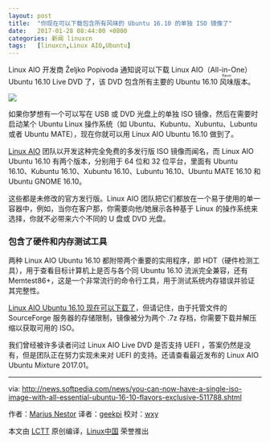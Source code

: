 ```yaml
---
layout: post
title:	"你现在可以下载包含所有风味的 Ubuntu 16.10 的单独 ISO 镜像了"
date:	2017-01-28 08:44:00 +0800 
categories:	新闻 linuxcn 
tags:	[linuxcn,Linux AIO,Ubuntu]
---
```



Linux AIO 开发商 Željko Popivoda 通知说可以下载 Linux AIO（All-in-One）Ubuntu 16.10 Live DVD 了，该 DVD 包含所有主要的 Ubuntu 16.10 <ruby> 风味 <rp>  （ </rp> <rt>  flavor </rt> <rp>  ） </rp></ruby>版本。


![](/Asserts/Images//attachment/album/201701/26/214614c8gowqtqcdymwhbc.jpg)


如果你梦想有一个可以写在 USB 或 DVD 光盘上的单独 ISO 镜像，然后在需要时启动某个 Ubuntu Linux 操作系统（如 Ubuntu、Kubuntu、Xubuntu、Lubuntu 或者 Ubuntu MATE），现在你就可以用 Linux AIO Ubuntu 16.10 做到了。


[Linux AIO](http://linuxaio.net/) 团队以开发这种完全免费的多发行版 ISO 镜像而闻名，而 Linux AIO Ubuntu 16.10 有两个版本，分别用于 64 位和 32 位平台，里面有 Ubuntu 16.10、Kubuntu 16.10、Xubuntu 16.10、Lubuntu 16.10、Ubuntu MATE 16.10 和 Ubuntu GNOME 16.10。


这些都是未修改的官方发行版。Linux AIO 团队把它们都放在一个易于使用的单一容器中，例如，当你在客户那，你需要向他/她展示各种基于 Linux 的操作系统来选择，你就不必带来六个不同的 U 盘或 DVD 光盘。


### 包含了硬件和内存测试工具


两种 Linux AIO Ubuntu 16.10 都附带两个重要的实用程序，即 HDT（硬件检测工具），用于查看目标计算机上是否与各个同 Ubuntu 16.10 流派完全兼容，还有 Memtest86+，这是一个非常流行的命令行工具，用于测试系统内存错误并验证其完整性。


[Linux AIO Ubuntu 16.10 现在可以下载了](http://linux.softpedia.com/get/Linux-Distributions/Ubuntu-AIO-DVD-103429.shtml)，但请记住，由于托管文件的 SourceForge 服务器的存储限制，镜像被分为两个 .7z 存档，你需要下载并解压缩以获取可用的 ISO。


我们曾经被许多读者问过 Linux AIO Live DVD 是否支持 UEFI ，答案仍然是没有，但是团队正在努力实现未来对 UEFI 的支持。还请查看最近发布的 Linux AIO Ubuntu Mixture 2017.01。




---


via: <http://news.softpedia.com/news/you-can-now-have-a-single-iso-image-with-all-essential-ubuntu-16-10-flavors-exclusive-511788.shtml>


作者：[Marius Nestor](http://news.softpedia.com/editors/browse/marius-nestor) 译者：[geekpi](https://github.com/geekpi) 校对：[wxy](https://github.com/wxy)


本文由 [LCTT](https://github.com/LCTT/TranslateProject) 原创编译，[Linux中国](https://linux.cn/) 荣誉推出
